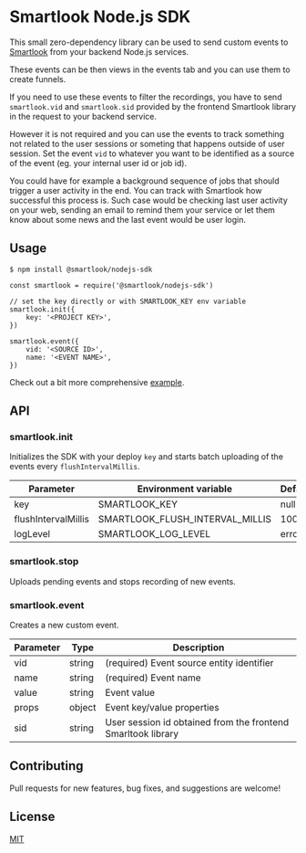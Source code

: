 # Smartlook Node.js SDK

This small zero-dependency library can be used to send custom events to [Smartlook](https://www.smartlook.com) from your backend Node.js services.

These events can be then views in the events tab and you can use them to create funnels.

If you need to use these events to filter the recordings, you have to send `smartlook.vid` and `smartlook.sid` provided by the frontend Smartlook library in the request to your backend service.

However it is not required and you can use the events to track something not related to the user sessions or someting that happens outside of user session. Set the event `vid` to whatever you want to be identified as a source of the event (eg. your internal user id or job id).

You could have for example a background sequence of jobs that should trigger a user activity in the end. You can track with Smartlook how successful this process is. Such case would be checking last user activity on your web, sending an email to remind them your service or let them know about some news and the last event would be user login.

## Usage

```
$ npm install @smartlook/nodejs-sdk
```

```
const smartlook = require('@smartlook/nodejs-sdk')

// set the key directly or with SMARTLOOK_KEY env variable
smartlook.init({
	key: '<PROJECT KEY>',
})

smartlook.event({
	vid: '<SOURCE ID>',
	name: '<EVENT NAME>',
})
```

Check out a bit more comprehensive [example](example/index.js).

## API

### **smartlook.init**

Initializes the SDK with your deploy `key` and starts batch uploading of the events every `flushIntervalMillis`.

| **Parameter** | **Environment variable** | **Default** | **Allowed** |
| --- | --- | --- | --- |
| key | SMARTLOOK_KEY | null | string |
| flushIntervalMillis | SMARTLOOK_FLUSH_INTERVAL_MILLIS | 10000 | integer |
| logLevel | SMARTLOOK_LOG_LEVEL | error | mute/trace/debug/info/error |

### **smartlook.stop**

Uploads pending events and stops recording of new events.

### **smartlook.event**

Creates a new custom event.

| **Parameter** | **Type** | **Description** |
| --- | --- | --- |
| vid | string | (required) Event source entity identifier |
| name | string | (required) Event name |
| value | string | Event value |
| props | object | Event key/value properties |
| sid | string | User session id obtained from the frontend Smarltook library |

## Contributing

Pull requests for new features, bug fixes, and suggestions are welcome!

## License

[MIT](LICENSE)